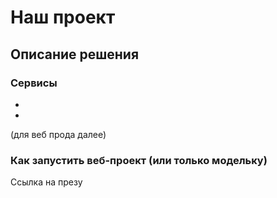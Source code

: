 # Наш проект

## Описание решения

### Сервисы

-
-

(для веб прода далее)

### Как запустить веб-проект (или только модельку)

Ссылка на презу

